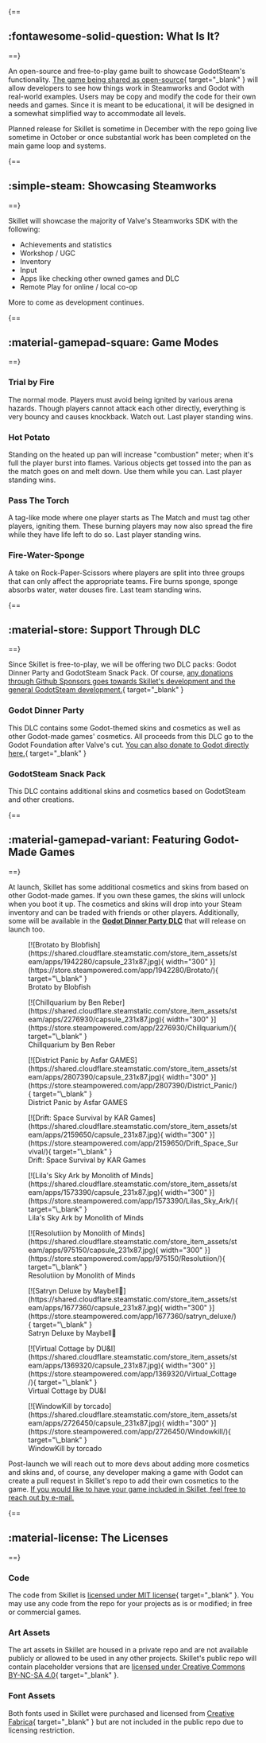 {==
## :fontawesome-solid-question: What Is It?
==}

An open-source and free-to-play game built to showcase GodotSteam's functionality. [The game being shared as open-source](https://github.com/GodotSteam/Skillet/){ target="\_blank" } will allow developers to see how things work in Steamworks and Godot with real-world examples. Users may be copy and modify the code for their own needs and games. Since it is meant to be educational, it will be designed in a somewhat simplified way to accommodate all levels.

Planned release for Skillet is sometime in December with the repo going live sometime in October or once substantial work has been completed on the main game loop and systems.

{==
## :simple-steam: Showcasing Steamworks
==}

Skillet will showcase the majority of Valve's Steamworks SDK with the following:

- Achievements and statistics
- Workshop / UGC
- Inventory
- Input
- Apps like checking other owned games and DLC
- Remote Play for online / local co-op

More to come as development continues.

{==
## :material-gamepad-square: Game Modes
==}

### Trial by Fire

The normal mode. Players must avoid being ignited by various arena hazards. Though players cannot attack each other directly, everything is very bouncy and causes knockback.  Watch out.  Last player standing wins.

### Hot Potato

Standing on the heated up pan will increase "combustion" meter; when it's full the player burst into flames. Various objects get tossed into the pan as the match goes on and melt down. Use them while you can.  Last player standing wins.

### Pass The Torch

A tag-like mode where one player starts as The Match and must tag other players, igniting them. These burning players may now also spread the fire while they have life left to do so.  Last player standing wins.

### Fire-Water-Sponge

A take on Rock-Paper-Scissors where players are split into three groups that can only affect the appropriate teams. Fire burns sponge, sponge absorbs water, water douses fire.  Last team standing wins.

{==
## :material-store: Support Through DLC
==}

Since Skillet is free-to-play, we will be offering two DLC packs: Godot Dinner Party and GodotSteam Snack Pack. Of course, [any donations through Github Sponsors goes towards Skillet's development and the general GodotSteam development.](https://github.com/sponsors/Gramps){ target="\_blank" }

### Godot Dinner Party

This DLC contains some Godot-themed skins and cosmetics as well as other Godot-made games' cosmetics. All proceeds from this DLC go to the Godot Foundation after Valve's cut. [You can also donate to Godot directly here.](https://fund.godotengine.org/){ target="\_blank" }

### GodotSteam Snack Pack

This DLC contains additional skins and cosmetics based on GodotSteam and other creations.

{==
## :material-gamepad-variant: Featuring Godot-Made Games
==}

At launch, Skillet has some additional cosmetics and skins from based on other Godot-made games. If you own these games, the skins will unlock when you boot it up. The cosmetics and skins will drop into your Steam inventory and can be traded with friends or other players. Additionally, some will be available in the [**Godot Dinner Party DLC**](#support-through-dlc) that will release on launch too.

<div class="grid full cards" markdown>

<figure markdown="span">
  [![Brotato by Blobfish](https://shared.cloudflare.steamstatic.com/store_item_assets/steam/apps/1942280/capsule_231x87.jpg){ width="300" }](https://store.steampowered.com/app/1942280/Brotato/){ target="\_blank" }
  <figcaption>Brotato by Blobfish</figcaption>
</figure>

<figure markdown="span">
  [![Chillquarium by Ben Reber](https://shared.cloudflare.steamstatic.com/store_item_assets/steam/apps/2276930/capsule_231x87.jpg){ width="300" }](https://store.steampowered.com/app/2276930/Chillquarium/){ target="\_blank" }
  <figcaption>Chillquarium by Ben Reber</figcaption>
</figure>

<figure markdown="span">
  [![District Panic by Asfar GAMES](https://shared.cloudflare.steamstatic.com/store_item_assets/steam/apps/2807390/capsule_231x87.jpg){ width="300" }](https://store.steampowered.com/app/2807390/District_Panic/){ target="\_blank" }
  <figcaption>District Panic by Asfar GAMES</figcaption>
</figure>

<figure markdown="span">
  [![Drift: Space Survival by KAR Games](https://shared.cloudflare.steamstatic.com/store_item_assets/steam/apps/2159650/capsule_231x87.jpg){ width="300" }](https://store.steampowered.com/app/2159650/Drift_Space_Survival/){ target="\_blank" }
  <figcaption>Drift: Space Survival by KAR Games</figcaption>
</figure>

<figure markdown="span">
  [![Lila's Sky Ark by Monolith of Minds](https://shared.cloudflare.steamstatic.com/store_item_assets/steam/apps/1573390/capsule_231x87.jpg){ width="300" }](https://store.steampowered.com/app/1573390/Lilas_Sky_Ark/){ target="\_blank" }
  <figcaption>Lila's Sky Ark by Monolith of Minds</figcaption>
</figure>

<figure markdown="span">
  [![Resolutiion by Monolith of Minds](https://shared.cloudflare.steamstatic.com/store_item_assets/steam/apps/975150/capsule_231x87.jpg){ width="300" }](https://store.steampowered.com/app/975150/Resolutiion/){ target="\_blank" }
  <figcaption>Resolutiion by Monolith of Minds</figcaption>
</figure>

<figure markdown="span">
  [![Satryn Deluxe by Maybell🌻](https://shared.cloudflare.steamstatic.com/store_item_assets/steam/apps/1677360/capsule_231x87.jpg){ width="300" }](https://store.steampowered.com/app/1677360/satryn_deluxe/){ target="\_blank" }
  <figcaption>Satryn Deluxe by Maybell🌻</figcaption>
</figure>

<figure markdown="span">
  [![Virtual Cottage by DU&I](https://shared.cloudflare.steamstatic.com/store_item_assets/steam/apps/1369320/capsule_231x87.jpg){ width="300" }](https://store.steampowered.com/app/1369320/Virtual_Cottage/){ target="\_blank" }
  <figcaption>Virtual Cottage by DU&I</figcaption>
</figure>

<figure markdown="span">
  [![WindowKill by torcado](https://shared.cloudflare.steamstatic.com/store_item_assets/steam/apps/2726450/capsule_231x87.jpg){ width="300" }](https://store.steampowered.com/app/2726450/Windowkill/){ target="\_blank" }
  <figcaption>WindowKill by torcado</figcaption>
</figure>

</div>

Post-launch we will reach out to more devs about adding more cosmetics and skins and, of course, any developer making a game with Godot can create a pull request in Skillet's repo to add their own cosmetics to the game.  [If you would like to have your game included in Skillet, feel free to reach out by e-mail.](mailto:skillet@godotsteam.com)

{==
## :material-license: The Licenses
==}

### Code

The code from Skillet is [licensed under MIT license](https://en.wikipedia.org/wiki/MIT_License){ target="\_blank" }. You may use any code from the repo for your projects as is or modified; in free or commercial games.

### Art Assets

The art assets in Skillet are housed in a private repo and are not available publicly or allowed to be used in any other projects. Skillet's public repo will contain placeholder versions that are [licensed under Creative Commons BY-NC-SA 4.0](https://creativecommons.org/licenses/by-nc-sa/4.0/){ target="\_blank" }.

### Font Assets

Both fonts used in Skillet were purchased and licensed from [Creative Fabrica](https://www.creativefabrica.com){ target="\_blank" } but are not included in the public repo due to licensing restriction.
